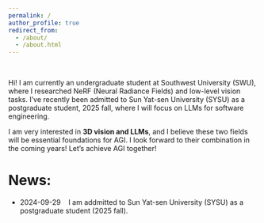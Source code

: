```yaml
---
permalink: /
author_profile: true
redirect_from: 
  - /about/
  - /about.html
---
```

&nbsp;
&nbsp;
&nbsp;

  Hi! I am currently an undergraduate student at Southwest University (SWU), where I researched NeRF (Neural Radiance Fields) and low-level vision tasks. I’ve recently been admitted to Sun Yat-sen University (SYSU) as a postgraduate student, 2025 fall, where I will focus on LLMs for software engineering. 
  
I am very interested in **3D vision and LLMs**, and I believe these two fields will be essential foundations for AGI. I look forward to their combination in the coming years! Let’s achieve AGI together!


News:
======
* 2024-09-29  &nbsp;&nbsp; I am addmitted to Sun Yat-sen University (SYSU) as a postgraduate student (2025 fall).
